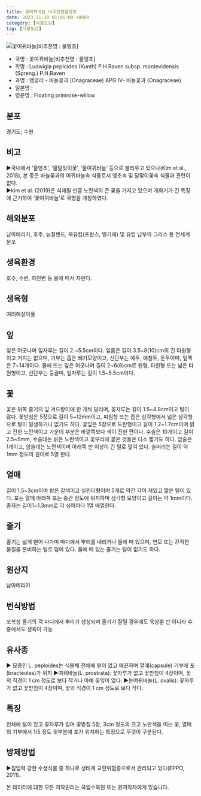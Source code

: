 ```yaml
---
title: 꽃여뀌바늘_비추천명물앵초
date: 2023-11-30 01:06:09 +0800
category: [식물도감]
tag: [식물도감]
---
```




![꽃여뀌바늘[비추천명 : 물앵초]](/fileUpload/plants/basic/Onagraceae/Ludwigia/1001700/1001700_20200520163303508files_th2.jpg)
- 국명 : 꽃여뀌바늘[비추천명 : 물앵초]
- 학명 : Ludwigia peploides (Kunth) P.H.Raven subsp. montevidensis (Spreng.) P.H.Raven
- 과명 : 앵글러 - 바늘꽃과 (Onagraceae) APG Ⅳ- 바늘꽃과 (Onagraceae)
- 일본명 : 
- 영문명 : Floating primrose-willow


## 분포
경기도; 수원
## 비고
▶국내에서 ‘물앵초’, ‘물달맞이꽃’, ‘물여뀌바늘’ 등으로 불리우고 있으나(Kim et al., 2018), 본 종은 바늘꽃과의 여뀌바늘속 식물로서 앵초속 및 달맞이꽃속 식물과 관련이 없다.  ▶kim et al. (2019)은 식재될 만큼 노란색의 큰 꽃을 가지고 있으며 개화기가 긴 특징에 근거하여 ‘꽃여뀌바늘’로 국명을 개칭하였다.
## 해외분포
남아메리카, 호주, 뉴질랜드, 북유럽(프랑스, 벨기에) 및 유럽 남부의 그리스 등 전세계 분포
## 생육환경
호수, 수변, 하천변 등 물에 떠서 자란다.
## 생육형
여러해살이풀
## 잎
잎은 어긋나며 잎자루는 길이 2.~5.5cm이다. 잎몸은 길이 3.5~8(10)cm의 긴 타원형이고 거치는 없으며, 기부는 좁은 쐐기모양이고, 선단부는 예두, 예첨두, 둔두이며, 잎맥은 7~14개이다. 물에 뜨는 잎은 어긋나며 길이 2~6(8)cm로 원형, 타원형 또는 넓은 타원형이고, 선단부는 둥글며, 잎자루는 길이 1.5~5.5cm이다.
## 꽃
꽃은 위쪽 줄기의 잎 겨드랑이에 한 개씩 달리며, 꽃자루는 길이 1.5~4.8cm이고 털이 많다. 꽃받침은 5장으로 길이 5~12mm이고, 피침형 또는 좁은 삼각형에서 넓은 삼각형으로 털이 밀생하거나 없기도 하다. 꽃잎은 5장으로 도란형이고 길이 1.2~1.7cm이며 밝고 진한 노란색이고 가운데 부분은 바깥쪽보다 색이 진한 편이다. 수술은 10개이고 길이 2.5~5mm, 수술대는 밝은 노란색이고 꽃부리에 붙은 것들은 다소 짧기도 하다. 암술은 1개이고, 암술대는 노란색이며 아래쪽 반 이상이 긴 털로 덮여 있다. 술머리는 길이 약 1mm 정도의 깊이로 5열 한다.
## 열매
길이 1.5~3cm이며 밝은 갈색이고 실린더형이며 5개로 약간 각이 져있고 짧은 털이 있다. 포는 열매 아래쪽 또는 중간 정도에 위치하며 삼각형 모양이고 길이는 약 1mm이다. 종자는 길이1~1.3mm로 각 심피마다 1열 배열한다.
## 줄기
줄기는 넓게 뻗어 나가며 마디에서 뿌리를 내리거나 물에 떠 있으며, 연모 또는 끈적한 물질을 분비하는 털로 덮여 있다. 물에 떠 있는 줄기는 털이 없기도 하다.
## 원산지
남아메리카
## 번식방법
포복성 줄기의 각 마디에서 뿌리가 생성되며 줄기가 잘릴 경우에도 육상뿐 만 아니라 수중에서도 생육이 가능
## 유사종
▶ 모종인 L. peploides는 식물체 전체에 털이 없고 매끈하며 열매(capsule) 기부에 포(bracteoles)가 위치▶여뀌바늘(L. prostrata): 꽃자루가 없고 꽃받침이 4장이며, 꽃의 직경이 1 cm 정도로 보다 작거나 아예 꽃잎이 없다.▶눈여뀌바늘(L. ovalis): 꽃자루가 없고 꽃받침이 4장이며, 꽃의 직경이 1 cm 정도로 보다 작다.
## 특징
전체에 털이 있고 꽃자루가 길며 꽃받침 5장, 3cm 정도의 크고 노란색을 띠는 꽃, 열매의 기부에서 1/5 정도 윗부분에 포가 위치하는 특징으로 뚜렷이 구분된다.
## 방제방법
▶침입력 강한 수생식물 중 하나로 생태계 교란위험종으로서 관리되고 있다(EPPO, 2011).






본 데이터에 대한 모든 저작권리는 국립수목원 또는 원저작자에게 있습니다.
